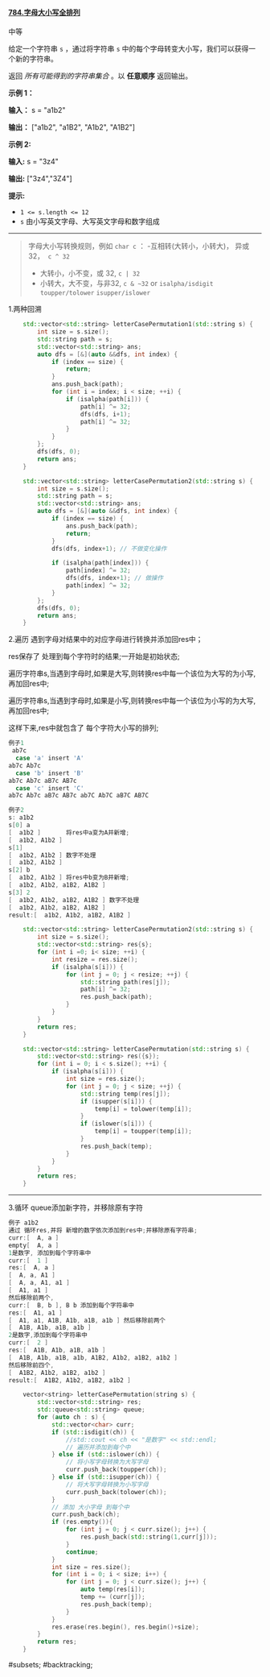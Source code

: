 #### [784.字母大小写全排列](https://leetcode.cn/problems/letter-case-permutation/)

中等

给定一个字符串 `s` ，通过将字符串 `s` 中的每个字母转变大小写，我们可以获得一个新的字符串。

返回 _所有可能得到的字符串集合_ 。以 **任意顺序** 返回输出。

**示例 1：**

**输入：** s = "a1b2"

**输出：** ["a1b2", "a1B2", "A1b2", "A1B2"]

**示例 2:**

**输入:** s = "3z4"

**输出:** ["3z4","3Z4"]

**提示:**

- `1 <= s.length <= 12`
- `s` 由小写英文字母、大写英文字母和数字组成
---- ----
>字母大小写转换规则，例如 `char c` ：
 >   -互相转(大转小，小转大)， 异或32，  `c ^ 32`
>    - 大转小，小不变，或 32, `c | 32`
>    - 小转大，大不变，与非32, `c & ~32`
or
>`isalpha/isdigit`
>`toupper/tolower`
>`isupper/islower`

1.两种回溯

```cpp
    std::vector<std::string> letterCasePermutation1(std::string s) {
        int size = s.size();
        std::string path = s;
        std::vector<std::string> ans;
        auto dfs = [&](auto &&dfs, int index) {
            if (index == size) {
                return;
            }
            ans.push_back(path);
            for (int i = index; i < size; ++i) {
                if (isalpha(path[i])) {
                    path[i] ^= 32;
                    dfs(dfs, i+1);
                    path[i] ^= 32;
                }
            }
        };
        dfs(dfs, 0);
        return ans;
    }
```

```cpp
    std::vector<std::string> letterCasePermutation2(std::string s) {
        int size = s.size();
        std::string path = s;
        std::vector<std::string> ans;
        auto dfs = [&](auto &&dfs, int index) {
            if (index == size) {
                ans.push_back(path);
                return;
            }
            dfs(dfs, index+1); // 不做变化操作

            if (isalpha(path[index])) {
                path[index] ^= 32;
                dfs(dfs, index+1); // 做操作
                path[index] ^= 32;
            }
        };
        dfs(dfs, 0);
        return ans;
    }
```
2.遍历 遇到字母对结果中的对应字母进行转换并添加回res中；

res保存了 处理到每个字符时的结果;一开始是初始状态;

遍历字符串s,当遇到字母时,如果是大写,则转换res中每一个该位为大写的为小写,再加回res中;

遍历字符串s,当遇到字母时,如果是小写,则转换res中每一个该位为小写的为大写,再加回res中;

这样下来,res中就包含了 每个字符大小写的排列;
```c
例子1
 ab7c
  case 'a' insert 'A'
ab7c Ab7c
  case 'b' insert 'B'
ab7c Ab7c aB7c AB7c
  case 'c' insert 'C'
ab7c Ab7c aB7c AB7c ab7C Ab7C aB7C AB7C
```

```c
例子2
s: a1b2
s[0] a
[  a1b2 ]       将res中a变为A并新增;
[  a1b2, A1b2 ]
s[1]
[  a1b2, A1b2 ] 数字不处理
[  a1b2, A1b2 ]
s[2] b
[  a1b2, A1b2 ] 将res中b变为B并新增;
[  a1b2, A1b2, a1B2, A1B2 ]
s[3] 2
[  a1b2, A1b2, a1B2, A1B2 ] 数字不处理
[  a1b2, A1b2, a1B2, A1B2 ]
result:[  a1b2, A1b2, a1B2, A1B2 ]
```

```cpp
    std::vector<std::string> letterCasePermutation2(std::string s) {
        int size = s.size();
        std::vector<std::string> res{s};
        for (int i =0; i< size; ++i) {
            int resize = res.size();
            if (isalpha(s[i])) {
                for (int j = 0; j < resize; ++j) {
                    std::string path(res[j]);
                    path[i] ^= 32;
                    res.push_back(path);
                }
            }
        }
        return res;
    }
```

```cpp
    std::vector<std::string> letterCasePermutation(std::string s) {
        std::vector<std::string> res({s});
        for (int i = 0; i < s.size(); ++i) {
            if (isalpha(s[i])) {
                int size = res.size();
                for (int j = 0; j < size; ++j) {
                    std::string temp(res[j]);
                    if (isupper(s[i])) {
                        temp[i] = tolower(temp[i]);
                    }
                    if (islower(s[i])) {
                        temp[i] = toupper(temp[i]);
                    }
                    res.push_back(temp);
                }
            }
        }
        return res;
    }
```

----
3.循环 queue添加新字符，并移除原有字符
```c
例子 a1b2
通过 循环res,并将 新增的数字依次添加到res中;并移除原有字符串;
curr:[  A, a ]
empty[  A, a ]
1是数字, 添加到每个字符串中
curr:[  1 ]
res:[  A, a ]
[  A, a, A1 ]
[  A, a, A1, a1 ]
[  A1, a1 ]
然后移除前两个,
curr:[  B, b ], B b 添加到每个字符串中
res:[  A1, a1 ]
[  A1, a1, A1B, A1b, a1B, a1b ] 然后移除前两个
[  A1B, A1b, a1B, a1b ]
2是数字,添加到每个字符串中
curr:[  2 ]
res:[  A1B, A1b, a1B, a1b ]
[  A1B, A1b, a1B, a1b, A1B2, A1b2, a1B2, a1b2 ]
然后移除前四个,
[  A1B2, A1b2, a1B2, a1b2 ]
result:[  A1B2, A1b2, a1B2, a1b2 ]
```

```cpp
    vector<string> letterCasePermutation(string s) {
        std::vector<std::string> res;
        std::queue<std::string> queue;
        for (auto ch : s) {
            std::vector<char> curr;
            if (std::isdigit(ch)) {
                //std::cout << ch << "是数字" << std::endl;
                // 遍历并添加到每个中
            } else if (std::islower(ch)) {
                // 将小写字母转换为大写字母
                curr.push_back(toupper(ch));
            } else if (std::isupper(ch)) {
                // 将大写字母转换为小写字母
                curr.push_back(tolower(ch));
            }
            // 添加 大小字母 到每个中
            curr.push_back(ch);
            if (res.empty()){
                for (int j = 0; j < curr.size(); j++) {
                    res.push_back(std::string(1,curr[j]));
                }
                continue;
            }
            int size = res.size();
            for (int i = 0; i < size; i++) {
                for (int j = 0; j < curr.size(); j++) {
                    auto temp(res[i]);
                    temp += (curr[j]);
                    res.push_back(temp);
                }
            }
            res.erase(res.begin(), res.begin()+size);
        }
        return res;
    }
```
#subsets; #backtracking;
